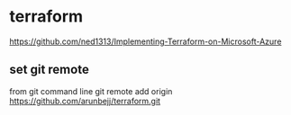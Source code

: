 # terraform
https://github.com/ned1313/Implementing-Terraform-on-Microsoft-Azure

## set git remote
from git command line 
git remote add origin https://github.com/arunbejj/terraform.git


